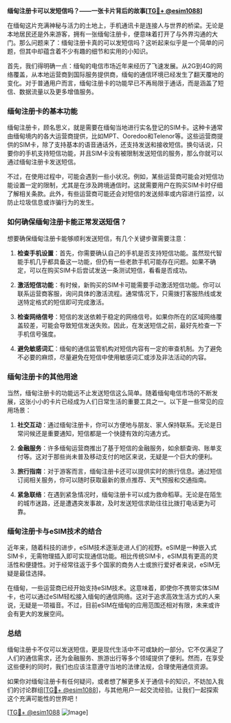 **缅甸注册卡可以发短信吗？——一张卡片背后的故事[[TG💪+ @esim1088](https://t.me/s/esim1088)]**

在缅甸这片充满神秘与活力的土地上，手机通讯卡是连接人与世界的桥梁。无论是本地居民还是外来游客，拥有一张缅甸注册卡，便意味着打开了与外界沟通的大门。那么问题来了：缅甸注册卡真的可以发短信吗？这听起来似乎是一个简单的问题，但其中却蕴含着不少有趣的细节和实用的小知识。

首先，我们得明确一点：缅甸的电信市场近年来经历了飞速发展。从2G到4G的网络覆盖，从本地运营商到国际服务提供商，缅甸的通信环境已经发生了翻天覆地的变化。对于普通用户而言，缅甸注册卡的功能早已不再局限于通话，而是涵盖了短信、数据流量以及更多增值服务。

### 缅甸注册卡的基本功能

缅甸注册卡，顾名思义，就是需要在缅甸当地进行实名登记的SIM卡。这种卡通常由缅甸境内的各大运营商提供，比如MPT、Ooredoo和Telenor等。这些运营商提供的SIM卡，除了支持基本的语音通话外，还支持发送和接收短信。换句话说，只要你的手机支持短信功能，并且SIM卡没有被限制发送短信的服务，那么你就可以通过缅甸注册卡发送短信。

不过，在使用过程中，可能会遇到一些小状况。例如，某些运营商可能会对短信功能设置一定的限制，尤其是在涉及跨境通信时。这就需要用户在购买SIM卡时仔细了解相关条款。此外，有些运营商可能还会对短信的发送频率或内容进行监控，以防止垃圾信息或诈骗行为的发生。

### 如何确保缅甸注册卡能正常发送短信？

想要确保缅甸注册卡能够顺利发送短信，有几个关键步骤需要注意：

1. **检查手机设置**：首先，你需要确认自己的手机是否支持短信功能。虽然现代智能手机几乎都具备这一功能，但仍有一些老款手机可能存在问题。如果不确定，可以在购买SIM卡后尝试发送一条测试短信，看看是否成功。

2. **激活短信功能**：有时候，新购买的SIM卡可能需要手动激活短信功能。你可以联系运营商客服，询问具体的激活流程。通常情况下，只需拨打客服热线或发送特定格式的短信即可完成激活。

3. **检查网络信号**：短信的发送依赖于稳定的网络信号。如果你所在的区域网络覆盖较差，可能会导致短信发送失败。因此，在发送短信之前，最好先检查一下手机信号强度。

4. **避免敏感词汇**：缅甸的通信监管机构对短信内容有一定的审查机制。为了避免不必要的麻烦，尽量避免在短信中使用敏感词汇或涉及非法活动的内容。

### 缅甸注册卡的其他用途

当然，缅甸注册卡的功能远不止发送短信这么简单。随着缅甸电信市场的不断发展，这张小小的卡片已经成为人们日常生活的重要工具之一。以下是一些常见的应用场景：

1. **社交互动**：通过缅甸注册卡，你可以方便地与朋友、家人保持联系。无论是日常问候还是重要通知，短信都是一个快捷有效的沟通方式。

2. **金融服务**：许多缅甸运营商推出了基于短信的金融服务，如余额查询、账单支付等。这对于那些尚未普及移动支付的地区来说，无疑是一个巨大的便利。

3. **旅行指南**：对于游客而言，缅甸注册卡还可以提供实时的旅行信息。通过短信订阅相关服务，你可以随时获取最新的景点推荐、天气预报和交通指南。

4. **紧急联络**：在遇到紧急情况时，缅甸注册卡可以成为救命稻草。无论是在陌生的城市迷路，还是遭遇突发事故，及时发送短信求助往往比拨打电话更为可靠。

### 缅甸注册卡与eSIM技术的结合

近年来，随着科技的进步，eSIM技术逐渐走进人们的视野。eSIM是一种嵌入式SIM卡，无需物理插入即可实现通信功能。相比传统SIM卡，eSIM具有更高的灵活性和便捷性。对于经常往返于多个国家的商务人士或旅行爱好者来说，eSIM无疑是最佳选择。

在缅甸，一些运营商已经开始支持eSIM技术。这意味着，即使你不携带实体SIM卡，也可以通过eSIM轻松接入缅甸的通信网络。这对于追求高效生活方式的人来说，无疑是一项福音。不过，目前eSIM在缅甸的应用范围还相对有限，未来或许会有更大的发展空间。

### 总结

缅甸注册卡不仅可以发送短信，更是现代生活中不可或缺的一部分。它不仅满足了人们的通信需求，还为金融服务、旅游出行等多个领域提供了便利。然而，在享受这些便利的同时，我们也应该注意遵守当地的法律法规，合理使用通信资源。

如果你对缅甸注册卡有任何疑问，或者想了解更多关于通信卡的知识，不妨加入我们的讨论群组[[TG💪+ @esim1088](https://t.me/s/esim1088)]，与其他用户一起交流经验。让我们一起探索这个充满可能性的世界吧！

[[TG💪+ @esim1088](https://t.me/s/esim1088) ![Image](https://i.postimg.cc/4NQfJmqS/Snipaste-2025-05-13-00-14-12.png)]